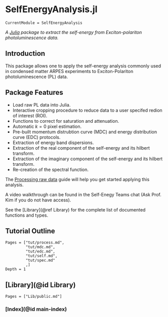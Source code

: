 # SelfEnergyAnalysis.jl

```@meta
CurrentModule = SelfEnergyAnalysis
```

*A [Julia](https://julialang.org/package) package to extract the self-energy from Exciton-polariton photoluminescence data.*

## Introduction 

This package allows one to apply the self-energy analysis commonly used in condensed matter ARPES experiments to Exciton-Polariton photoluminescence (PL) data.

## Package Features 

- Load raw PL data into Julia.
- Interactive cropping procedure to reduce data to a user specifed redion of interest (ROI).
- Functions to correct for saturation and attenuation.
- Automatic $k=0$ pixel estimation.
- Pre-built momentum distrubtion curve (MDC) and energy distribution curve (EDC) protocols.
- Extraction of energy band dispersions.
- Extraction of the real component of the self-energy and its hilbert transform. 
- Extraction of the imaginary component of the self-energy and its hilbert transform.
- Re-creation of the spectral function.

The [Processing raw data](@ref) guide will help you get started applying this analysis.


A video walkthrough can be found in the Self-Enegy Teams chat (Ask Prof. Kim if you do not have access).

See the [Library](@ref Library) for the complete list of documented functions and types.

## Tutorial Outline

```@contents
Pages = ["tut/process.md",
         "tut/mdc.md",
         "tut/edc.md",
         "tut/self.md",
         "tut/spec.md"
         ,]
Depth = 1
```
## [Library](@id Library)

```@contents
Pages = ["Lib/public.md"]
```

### [Index](@id main-index)

```@index
```